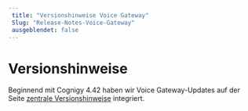 ```yaml
---
 title: "Versionshinweise Voice Gateway" 
 Slug: "Release-Notes-Voice-Gateway" 
 ausgeblendet: false 
---
```


# Versionshinweise

Beginnend mit Cognigy 4.42 haben wir Voice Gateway-Updates auf der Seite [zentrale Versionshinweise]({{config.site_url}}/release-notes/release-notes/) integriert.